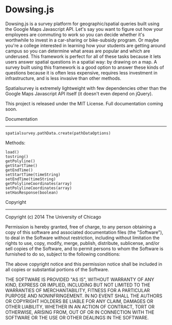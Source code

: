 Dowsing.js
=============

Dowsing.js is a survey platform for geographic/spatial queries built using the Google Maps Javascript API.  Let's say you want to figure out how your employees are commuting to work so you can decide whether it's worthwhile to invest in a car-sharing or bike-subsidy program.  Or maybe you're a college interested in learning how your students are getting  around campus so you can determine what areas are popular and which are underused.  This framework is perfect for all of these tasks because it lets users answer spatial questions in a spatial way: by drawing on a map.  A survey built using this framework is a good option to answer these kinds of questions because it is often less expensive, requires less investment in infrastructure, and is less invasive than other methods.

Spatialsurvey is extremely lightweight with few dependencies other than the Google Maps Javascript API itself (it doesn't even depend on jQuery).

This project is released under the MIT License.  Full documentation coming soon.

Documentation

----------------

	spatialsurvey.pathData.create(pathDataOptions)

Methods:

	load()
	tostring()
	getPolyline()
	getStartTime()
	getEndTime()
	setStartTime(timeString)
	setEndTime(timeString)
	getPolylineCoordinates(array)
	setPolylineCoordinates(array)
	setHasResponse(boolean)




Copyright

----------------

Copyright (c) 2014 The University of Chicago

Permission is hereby granted, free of charge, to any person obtaining a copy of this software and associated documentation files (the "Software"), to deal in the Software without restriction, including without limitation the rights to use, copy, modify, merge, publish, distribute, sublicense, and/or sell copies of the Software, and to permit persons to whom the Software is furnished to do so, subject to the following conditions:

The above copyright notice and this permission notice shall be included in all copies or substantial portions of the Software.

THE SOFTWARE IS PROVIDED "AS IS", WITHOUT WARRANTY OF ANY KIND, EXPRESS OR IMPLIED, INCLUDING BUT NOT LIMITED TO THE WARRANTIES OF MERCHANTABILITY, FITNESS FOR A PARTICULAR PURPOSE AND NONINFRINGEMENT. IN NO EVENT SHALL THE AUTHORS OR COPYRIGHT HOLDERS BE LIABLE FOR ANY CLAIM, DAMAGES OR OTHER LIABILITY, WHETHER IN AN ACTION OF CONTRACT, TORT OR OTHERWISE, ARISING FROM, OUT OF OR IN CONNECTION WITH THE SOFTWARE OR THE USE OR OTHER DEALINGS IN THE SOFTWARE.